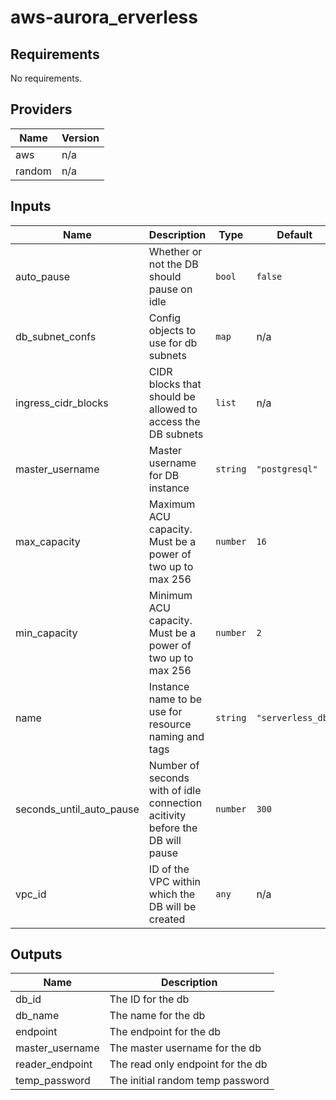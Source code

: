# aws-aurora_erverless
## Requirements

No requirements.

## Providers

| Name | Version |
|------|---------|
| aws | n/a |
| random | n/a |

## Inputs

| Name | Description | Type | Default | Required |
|------|-------------|------|---------|:--------:|
| auto\_pause | Whether or not the DB should pause on idle | `bool` | `false` | no |
| db\_subnet\_confs | Config objects to use for db subnets | `map` | n/a | yes |
| ingress\_cidr\_blocks | CIDR blocks that should be allowed to access the DB subnets | `list` | n/a | yes |
| master\_username | Master username for DB instance | `string` | `"postgresql"` | no |
| max\_capacity | Maximum ACU capacity. Must be a power of two up to max 256 | `number` | `16` | no |
| min\_capacity | Minimum ACU capacity. Must be a power of two up to max 256 | `number` | `2` | no |
| name | Instance name to be use for resource naming and tags | `string` | `"serverless_db"` | no |
| seconds\_until\_auto\_pause | Number of seconds with of idle connection acitivity before the DB will pause | `number` | `300` | no |
| vpc\_id | ID of the VPC within which the DB will be created | `any` | n/a | yes |

## Outputs

| Name | Description |
|------|-------------|
| db\_id | The ID for the db |
| db\_name | The name for the db |
| endpoint | The endpoint for the db |
| master\_username | The master username for the db |
| reader\_endpoint | The read only endpoint for the db |
| temp\_password | The initial random temp password |

